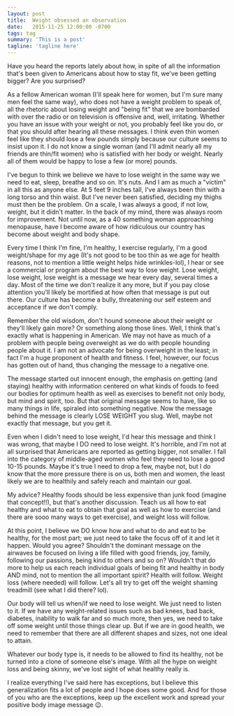 ```yaml
---
layout: post
title:  Weight obsessed an observation
date:   2015-11-25 12:00:00 -0700
tags: tag
summary: 'This is a post'
tagline: 'tagline here'
---
```


Have you heard the reports lately about how, in spite of all the information that's been given to Americans about how to stay fit, we've been getting bigger? Are you surprised?

As a fellow American woman (I'll speak here for women, but I'm sure many men feel the same way), who does not have a weight problem to speak of, all the rhetoric about losing weight and "being fit" that we are bombarded with over the radio or on television is offensive and, well, irritating. Whether you have an issue with your weight or not, you probably feel like you do, or that you should after hearing all these messages. I think even thin women feel like they should lose a few pounds simply because our culture seems to insist upon it. I do not know a single woman (and I'll admit nearly all my friends are thin/fit women) who is satisfied with her body or weight. Nearly all of them would be happy to lose a few (or more) pounds.

I've begun to think we believe we have to lose weight in the same way we need to eat, sleep, breathe and so on. It's nuts. And I am as much a "victim" in all this as anyone else. At 5 feet 9 inches tall, I've always been thin with a long torso and thin waist. But I've never been satisfied, deciding my thighs must then be the problem. On a scale, I was always a good, if not low, weight, but it didn't matter. In the back of my mind, there was always room for improvement. Not until now, as a 40 something woman approaching menopause, have I become aware of how ridiculous our country has become about weight and body shape.

Every time I think I'm fine, I'm healthy, I exercise regularly, I'm a good weight/shape for my age (It's not good to be too thin as we age for health reasons, not to mention a little weight helps hide wrinkles-lol), I hear or see a commercial or program about the best way to lose weight. Lose weight, lose weight, lose weight is a message we hear every day, several times a day. Most of the time we don't realize it any more, but if you pay close attention you'll likely be mortified at how often that message is put out there. Our culture has become a bully, threatening our self esteem and acceptance if we don't comply.

Remember the old wisdom, don't hound someone about their weight or they'll likely gain more? Or something along those lines. Well, I think that's exactly what is happening in American. We may not have as much of a problem with people being overweight as we do with people hounding people about it. I am not an advocate for being overweight in the least; in fact I'm a huge proponent of health and fitness. I feel, however, our focus has gotten out of hand, thus changing the message to a negative one.

The message started out innocent enough, the emphasis on getting (and staying) healthy with information centered on what kinds of foods to feed our bodies for optimum health as well as exercises to benefit not only body, but mind and spirit, too. But that original message seems to have, like so many things in life, spiraled into something negative. Now the message behind the message is clearly LOSE WEIGHT you slug. Well, maybe not exactly that message, but you get it.

Even when I didn't need to lose weight, I'd hear this message and think I was wrong, that maybe I DO need to lose weight. It's horrible, and I'm not at all surprised that Americans are reported as getting bigger, not smaller. I fall into the category of middle-aged women who feel they need to lose a good 10-15 pounds. Maybe it's true I need to drop a few, maybe not, but I do know that the more pressure there is on us, both men and women, the least likely we are to healthily and safely reach and maintain our goal.

My advice? Healthy foods should be less expensive than junk food (imagine that concept!!), but that's another discussion. Teach us all how to eat healthy and what to eat to obtain that goal as well as how to exercise (and there are sooo many ways to get exercise), and weight loss will follow.

At this point, I believe we DO know how and what to do and eat to be healthy, for the most part; we just need to take the focus off of it and let it happen. Would you agree? Shouldn't the dominant message on the airwaves be focused on living a life filled with good friends, joy, family, following our passions, being kind to others and so on? Wouldn't that do more to help us each reach individual goals of being fit and healthy in body AND mind, not to mention the all important spirit? Health will follow. Weight loss (where needed) will follow. Let's all try to get off the weight shaming treadmill (see what I did there? lol).

Our body will tell us when/if we need to lose weight. We just need to listen to it. If we have any weight-related issues such as bad knees, bad back, diabetes, inability to walk far and so much more, then yes, we need to take off some weight until those things clear up. But if we are in good health, we need to remember that there are all different shapes and sizes, not one ideal to attain.

Whatever our body type is, it needs to be allowed to find its healthy, not be turned into a clone of someone else's image. With all the hype on weight loss and being skinny, we've lost sight of what healthy really is.

I realize everything I've said here has exceptions, but I believe this generalization fits a lot of people and I hope does some good. And for those of you who are the exceptions, keep up the excellent work and spread your positive body image message 😉.